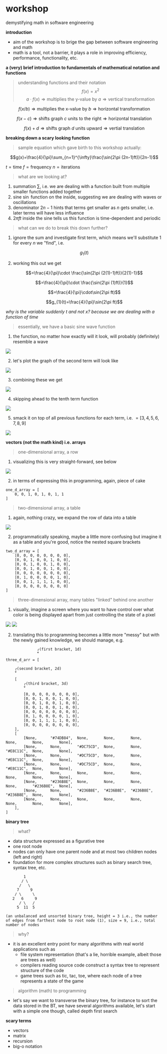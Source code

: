 # workshop

demystifying math in software engineering

**introduction**

- aim of the workshop is to brige the gap between software engineering and math
- math is a tool, not a barrier, it plays a role in improving efficiency, performance, functionality, etc.

**a (very) brief introduction to fundamentals of mathematical notation and functions**
 
> understanding functions and their notation
$$f(x)=x^2$$
$$a\cdot f(x) \Rightarrow \text{multiplies the y-value by } a \Rightarrow \text{vertical transformation}$$

$$f(x/b) \Rightarrow \text{multiplies the x-value by } b \Rightarrow \text{horizontal transformation}$$

$$f(x-c) \Rightarrow \text{shifts graph } c \text{ units to the right} \Rightarrow \text{horizontal translation}$$

$$f(x)+d \Rightarrow \text{shifts graph } d \text{ units upward} \Rightarrow \text{vertial translation}$$


**breaking down a scary looking function**
> sample equation which gave birth to this workshop actually:

$$g(x)=\frac{4}{\pi}\sum_{n=1}^{\infty}\frac{\sin(2\pi (2n-1)ft)}{2n-1}$$

$t=\text{time}$ $f=\text{frequency}$ $n=\text{iterations}$

> what are we looking at?

1. summation $\sum$, i.e. we are dealing with a function built from multiple smaller functions added together
2. sine $\sin$ function on the inside, suggesting we are dealing with waves or oscillations
3. denominator $2n-1$ hints that terms get smaller as $n$ gets smaller, i.e. later terms will have less influence
4. $2\pi ft$ inside the sine tells us this function is time-dependent and periodic

> what can we do to break this down further?

1. ignore the sum and investigate first term, which means we'll substitute $1$ for every $n$ we "find", i.e.

$$g_{1}(t)$$

2. working this out we get

$$=\frac{4}{\pi}\cdot \frac{\sin(2\pi (2(1)-1)ft)}{2(1)-1}$$

$$=\frac{4}{\pi}\cdot \frac{\sin(2\pi (1)ft)}{1}$$

$$=\frac{4}{\pi}\cdot\sin(2\pi ft)$$

$$g_{1}(t)=\frac{4}{\pi}\sin(2\pi ft)$$

*why is the variable suddenly $t$ and not $x$? because we are dealing with a function of time*

> essentially, we have a basic sine wave function

1. the function, no matter how exactly will it look, will probably (definitely) resemble a wave

![](./assets/first-term-function.png)

2. let's plot the graph of the second term will look like

![](./assets/second-term-function.png)

3. combining these we get

![](./assets/sum-two-terms.png)

4. skipping ahead to the tenth term function

![](./assets/tenth-term-function.png)

5. smack it on top of all previous functions for each term, i.e. $=[3, 4, 5, 6, 7, 8, 9]$

![](./assets/sum-ten-terms.png)

**vectors (not the math kind) i.e. arrays**

> one-dimensional array, a row

1. visualizing this is very straight-forward, see below

![](./assets/1d-array.png)

2. in terms of expressing this in programming, again, piece of cake

``` 
one_d_array = [
    0, 0, 1, 0, 1, 0, 1, 1
]
```

> two-dimensional array, a table

1. again, nothing crazy, we expand the row of data into a table

![](./assets/2d-array.png)

2. programmatically speaking, maybe a little more confusing but imagine it as a table and you're good, notice the nested square brackets

```        
two_d_array = [
    [0, 0, 0, 0, 0, 0, 0, 0],
    [0, 0, 1, 0, 0, 1, 0, 0],
    [0, 0, 1, 0, 0, 1, 0, 0],
    [0, 0, 1, 0, 0, 1, 0, 0],
    [0, 0, 0, 0, 0, 0, 0, 0],
    [0, 1, 0, 0, 0, 0, 1, 0],
    [0, 0, 1, 1, 1, 1, 0, 0],
    [0, 0, 0, 0, 0, 0, 0, 0]
]
```

> three-dimensional array, many tables "linked" behind one another

1. visually, imagine a screen where you want to have control over what color is being displayed apart from just controlling the state of a pixel

![](./assets/3d-array-frontal.png) ![](./assets/3d-array-rotated.png)

2. translating this to programming becomes a little more "messy" but with the newly gained knowledge, we should manage, e.g.
```
              ╭(first bracket, 1d)
              🢓
three_d_arr = [ 

    ╭(second bracket, 2d)
    🢓
    [   
        ╭(third bracket, 3d)
        🢓
        [0, 0, 0, 0, 0, 0, 0, 0],
        [0, 0, 1, 0, 0, 1, 0, 0],
        [0, 0, 1, 0, 0, 1, 0, 0],
        [0, 0, 1, 0, 0, 1, 0, 0],
        [0, 0, 0, 0, 0, 0, 0, 0],
        [0, 1, 0, 0, 0, 0, 1, 0],
        [0, 0, 1, 1, 1, 1, 0, 0],
        [0, 0, 0, 0, 0, 0, 0, 0],
    ],
    [
        [None,      "#74DB84",  None,       None,       None,       None,       None,       None],
        [None,      None,       "#DC75CD",  None,       None,       "#E8C11C",  None,       None],
        [None,      None,       "#DC75CD",  None,       None,       "#E8C11C",  None,       None],
        [None,      None,       "#DC75CD",  None,       None,       "#E8C11C",  None,       None],
        [None,      None,       None,       None,       None,       None,       None,       None],
        [None,      "#236B8E",  None,       None,       None,       None,       "#236B8E",  None],
        [None,      None,       "#236B8E",  "#236B8E",  "#236B8E",  "#236B8E",  None,       None],
        [None,      None,       None,       None,       None,       None,       None,       None],
    ],
]
```

**binary tree**
> what?

- data structure expressed as a figurative tree
- one root node
- nodes can only have one parent node and at most two children nodes (left and right)
- foundation for more complex structures such as binary search tree, syntax tree, etc.

```
        1
       / \
      /   \
     7     9
    / \     \
   2   6     9
      / \   / 
     5  11  5

(an unbalanced and unsorted binary tree, height = 3 i.e., the number of edges from farthest node to root node (1), size = 9, i.e., total number of nodes
```

> why?

- it is an excellent entry point for many algorithms with real world applications such as
    - file system representation (that's a lie, horrible example, albeit those are trees as well)
    - compilers reading source code construct a syntax tree to represent structure of the code
    - game trees such as tic, tac, toe, where each node of a tree represents a state of the game

> algorithm (math) to programming 

- let's say we want to transverse the binary tree, for instance to sort the data stored in the BT, we have several algorithms available, let's start with a simple one though, called depth first search

**scary terms**
- vectors
- matrix
- recursion
- big-o notation
